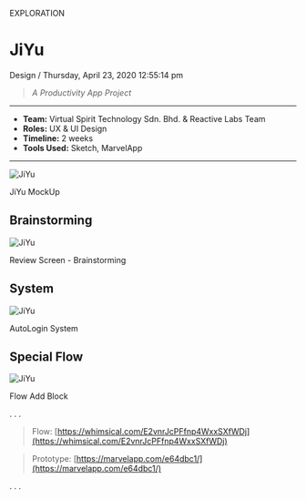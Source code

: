 <p class="type">EXPLORATION</p>

# JiYu

<p class="meta">Design  /  Thursday, April 23, 2020 12:55:14 pm</p>

> *A Productivity App Project*

---
<p class="caption"></p>

* **Team:** Virtual Spirit Technology Sdn. Bhd. & Reactive Labs Team
* **Roles:** UX &amp; UI Design
* **Timeline:** 2 weeks
* **Tools Used:** Sketch, MarvelApp

---
<p class="caption"></p>

![JiYu](../assets/images/works/details/251-jiyu/jiyu.jpg)

<p class="caption">JiYu MockUp</p>

## Brainstorming

<!---
![JiYu](../assets/images/works/details/251-jiyu/1.png)
<p class="caption">Daily Screen - Brainstorming</p>
![JiYu](../assets/images/works/details/251-jiyu/2.png)
<p class="caption">Weekly Screen - Alternative vertical scroll only</p>
![JiYu](../assets/images/works/details/251-jiyu/3.png)
<p class="caption">Block Details - Brainstorming</p>
![JiYu](../assets/images/works/details/251-jiyu/4.png)
<p class="caption">Block Details - Alternative</p>
--->

![JiYu](../assets/images/works/details/251-jiyu/6.png)

<p class="caption">Review Screen - Brainstorming</p>

## System

![JiYu](../assets/images/works/details/251-jiyu/5.png)

<p class="caption">AutoLogin System</p>

## Special Flow

![JiYu](../assets/images/works/details/251-jiyu/7.jpg)

<p class="caption">Flow Add Block</p>

<p class="caption">. . .</p>

> Flow: [https://whimsical.com/E2vnrJcPFfnp4WxxSXfWDj](https://whimsical.com/E2vnrJcPFfnp4WxxSXfWDj)

> Prototype: [https://marvelapp.com/e64dbc1/](https://marvelapp.com/e64dbc1/)

<p class="caption">. . .</p>

<!---
# On Progress ...
--->
